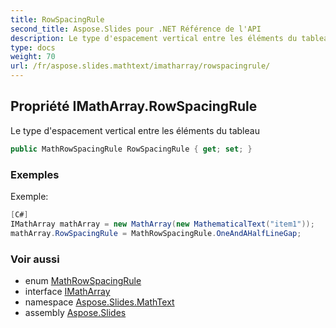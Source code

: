 ```yaml
---
title: RowSpacingRule
second_title: Aspose.Slides pour .NET Référence de l'API
description: Le type d'espacement vertical entre les éléments du tableau
type: docs
weight: 70
url: /fr/aspose.slides.mathtext/imatharray/rowspacingrule/
---
```


## Propriété IMathArray.RowSpacingRule

Le type d'espacement vertical entre les éléments du tableau

```csharp
public MathRowSpacingRule RowSpacingRule { get; set; }
```

### Exemples

Exemple:

```csharp
[C#]
IMathArray mathArray = new MathArray(new MathematicalText("item1"));
mathArray.RowSpacingRule = MathRowSpacingRule.OneAndAHalfLineGap;
```

### Voir aussi

* enum [MathRowSpacingRule](../../mathrowspacingrule)
* interface [IMathArray](../../imatharray)
* namespace [Aspose.Slides.MathText](../../imatharray)
* assembly [Aspose.Slides](../../../)

<!-- NE PAS ÉDITER : généré par xmldocmd pour Aspose.Slides.dll -->